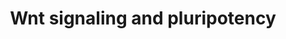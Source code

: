 ---
annotations:
- id: PW:0000201
  parent: signaling pathway
  type: Pathway Ontology
  value: Wnt signaling, canonical pathway
- id: PW:0000008
  parent: signaling pathway
  type: Pathway Ontology
  value: Wnt signaling pathway
- id: CL:0002248
  parent: stem cell
  type: Cell Type Ontology
  value: pluripotent stem cell
authors:
- Nsalomonis
- MaintBot
- Thomas
- MartijnVanIersel
- AlexanderPico
- Khanspers
- Ddigles
- Egonw
- Zari
- Eweitz
- Mkutmon
- Finterly
citedin:
- link: PMC5717815
  title: Identification and validation of a 44-gene expression signature for the classification
    of renal cell carcinomas (2017)
- link: PMC5085087
  title: Long Term Culture of the A549 Cancer Cell Line Promotes Multilamellar Body
    Formation and Differentiation towards an Alveolar Type II Pneumocyte Phenotype
    (2016)
communities: []
description: This pathway was adapted from several resources and is designed to provide
  a theoretical frame-work for examining Wnt signaling and interacting components
  in the context of embryonic stem-cell pluripotency and self-renewal.  A central
  organizing theme of this pathway are known drug targets that promote self-renewal
  or pluripotency (BIO and IQ-1)  and implicated upstream regulators of the core pluripotency
  transcriptional components (e.g. Nanog).  It should be noted that it is unclear
  whether all the depicted components participate in this pathway in human embryonic
  stem cells.  Interactions and object/gene groups for the pathway exist for the majority
  of components.  Proteins on this pathway have targeted assays available via the
  [https://assays.cancer.gov/available_assays?wp_id=WP399 CPTAC Assay Portal].
last-edited: 2024-05-22
ndex: 55bab508-8b61-11eb-9e72-0ac135e8bacf
organisms:
- Homo sapiens
redirect_from:
- /index.php/Pathway:WP399
- /instance/WP399
- /instance/WP399_r129737
revision: r129737
schema-jsonld:
- '@context': https://schema.org/
  '@id': https://wikipathways.github.io/pathways/WP399.html
  '@type': Dataset
  creator:
    '@type': Organization
    name: WikiPathways
  description: This pathway was adapted from several resources and is designed to
    provide a theoretical frame-work for examining Wnt signaling and interacting components
    in the context of embryonic stem-cell pluripotency and self-renewal.  A central
    organizing theme of this pathway are known drug targets that promote self-renewal
    or pluripotency (BIO and IQ-1)  and implicated upstream regulators of the core
    pluripotency transcriptional components (e.g. Nanog).  It should be noted that
    it is unclear whether all the depicted components participate in this pathway
    in human embryonic stem cells.  Interactions and object/gene groups for the pathway
    exist for the majority of components.  Proteins on this pathway have targeted
    assays available via the [https://assays.cancer.gov/available_assays?wp_id=WP399
    CPTAC Assay Portal].
  keywords:
  - APC
  - AXIN1
  - AXIN2
  - BIO
  - CBP
  - CCND1
  - CCND2
  - CCND3
  - CD44
  - CSNK1E
  - CTBP1
  - CTBP2
  - CTNNB1
  - CTNND1
  - DVL1
  - DVL2
  - DVL3
  - ESRRB
  - FBXW2
  - FOSL1
  - FOXD3
  - FRAT1
  - FZD1
  - FZD10
  - FZD2
  - FZD3
  - FZD4
  - FZD5
  - FZD6
  - FZD7
  - FZD8
  - FZD9
  - GSK3B
  - IQ-1
  - JUN
  - LDLR
  - LEF1
  - LRP5
  - LRP6
  - LRRK2-mut
  - MAP2K4
  - MAP3K7
  - MAPK10
  - MAPK9
  - MMP7
  - MYC
  - NANOG
  - NFYA
  - NKD1
  - NKD2
  - NLK
  - P300
  - PAFAH1B1
  - PLAU
  - POU5F1
  - PPARD
  - PPM1J
  - PPP2CA
  - PPP2CB
  - PPP2R1A
  - PPP2R1B
  - PPP2R2A
  - PPP2R2B
  - PPP2R2C
  - PPP2R3A
  - PPP2R3B
  - PPP2R4
  - PPP2R5C
  - PPP2R5E
  - PRKCA
  - PRKCB1
  - PRKCD
  - PRKCE
  - PRKCH
  - PRKCI
  - PRKCQ
  - PRKCZ
  - PRKD1
  - Prkcc
  - RACGAP1
  - RHOA
  - SOX2
  - TCF7
  - TCF7L1
  - TCF7L2
  - TP53
  - WNT1
  - WNT10A
  - WNT10B
  - WNT11
  - WNT16
  - WNT2
  - WNT2B
  - WNT3
  - WNT3A
  - WNT4
  - WNT5A
  - WNT5B
  - WNT6
  - WNT7A
  - WNT7B
  - WNT9B
  - ZBTB33
  license: CC0
  name: Wnt signaling and pluripotency
seo: CreativeWork
title: Wnt signaling and pluripotency
wpid: WP399
---
